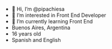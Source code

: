 - 👋 Hi, I’m @pipachiesa
- 👀 I’m interested in Front End Developer
- 🌱 I’m currently learning Front End
- Buenos Aires, Argentina
- 16 years old
- Spanish and English

<!---
pipachiesa/pipachiesa is a ✨ special ✨ repository because its `README.md` (this file) appears on your GitHub profile.
You can click the Preview link to take a look at your changes.
--->
